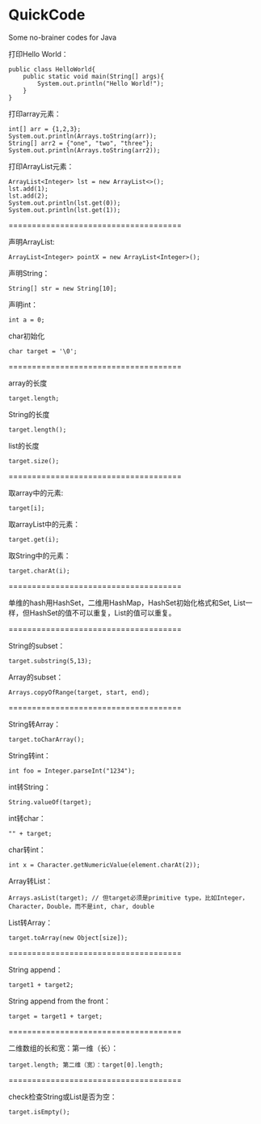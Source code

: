 # QuickCode
Some no-brainer codes for Java

打印Hello World：

    public class HelloWorld{
        public static void main(String[] args){
            System.out.println("Hello World!");
        }
    }

打印array元素：

    int[] arr = {1,2,3};
    System.out.println(Arrays.toString(arr));
    String[] arr2 = {"one", "two", "three"};
    System.out.println(Arrays.toString(arr2));

打印ArrayList元素：

    ArrayList<Integer> lst = new ArrayList<>();
    lst.add(1);
    lst.add(2);
    System.out.println(lst.get(0));
    System.out.println(lst.get(1));

=====================================

声明ArrayList:

    ArrayList<Integer> pointX = new ArrayList<Integer>();

声明String：

    String[] str = new String[10];

声明int：

    int a = 0;

char初始化

    char target = '\0';

=====================================

array的长度

    target.length;

String的长度

    target.length();

list的长度

    target.size();

=====================================

取array中的元素:

    target[i];

取arrayList中的元素：

    target.get(i);

取String中的元素：

    target.charAt(i);

=====================================

单维的hash用HashSet，二维用HashMap，HashSet初始化格式和Set, List一样，但HashSet的值不可以重复，List的值可以重复。

=====================================

String的subset：

    target.substring(5,13);

Array的subset：

    Arrays.copyOfRange(target, start, end);

=====================================

String转Array：

    target.toCharArray();

String转int：

    int foo = Integer.parseInt("1234");

int转String：

    String.valueOf(target);

int转char：

    "" + target;

char转int：

    int x = Character.getNumericValue(element.charAt(2));

Array转List：

    Arrays.asList(target); // 但target必须是primitive type，比如Integer，Character，Double，而不是int, char, double

List转Array：

    target.toArray(new Object[size]);

=====================================

String append：

    target1 + target2;

String append from the front：

    target = target1 + target;

=====================================

二维数组的长和宽：第一维（长）：

    target.length; 第二维（宽）：target[0].length;

=====================================

check检查String或List是否为空：

    target.isEmpty();
